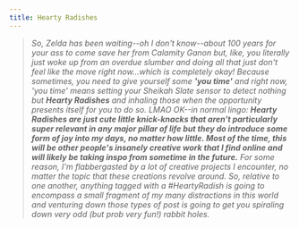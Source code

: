 ```yaml
---
title: Hearty Radishes
---
```

>_So, Zelda has been waiting--oh I don't know--about 100 years for your ass to come save her from Calamity Ganon but, like, you literally just woke up from an overdue slumber and doing all that just don't feel like the move right now...which is completely okay! Because sometimes, you need to give yourself some **'you time'** and right now, 'you time' means setting your Sheikah Slate sensor to detect nothing but **Hearty Radishes** and inhaling those when the opportunity presents itself for you to do so. LMAO OK--in normal lingo: **Hearty Radishes are just cute little knick-knacks that aren't particularly super relevant in any major pillar of life but they do introduce some form of joy into my days, no matter how little. Most of the time, this will be other people's insanely creative work that I find online and will likely be taking inspo from sometime in the future.** For some reason, I'm flabbergasted by a lot of creative projects I encounter, no matter the topic that these creations revolve around. So, relative to one another, anything tagged with a #HeartyRadish is going to encompass a small fragment of my many distractions in this world and venturing down those types of post is going to get you spiraling down very odd (but prob very fun!) rabbit holes._
